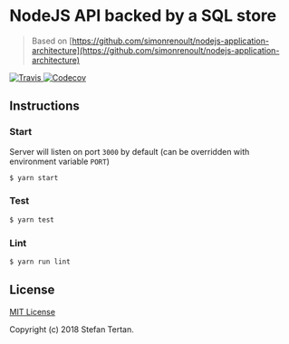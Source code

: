# NodeJS API backed by a SQL store

> Based on [https://github.com/simonrenoult/nodejs-application-architecture](https://github.com/simonrenoult/nodejs-application-architecture)

<a href="https://travis-ci.org/ColdFire87/nodejs-sql-api">
  <img alt="Travis" src="https://img.shields.io/travis/ColdFire87/nodejs-sql-api.svg?style=flat-square">
</a>
<a href="https://codecov.io/gh/ColdFire87/nodejs-sql-api">
  <img alt="Codecov" src="https://img.shields.io/codecov/c/github/ColdFire87/nodejs-sql-api.svg?style=flat-square">
</a>

## Instructions

### Start

Server will listen on port `3000` by default (can be overridden with environment variable `PORT`)
```sh
$ yarn start
```


### Test

```sh
$ yarn test
```


### Lint

```sh
$ yarn run lint
```

## License

[MIT License](https://opensource.org/licenses/MIT)

Copyright (c) 2018 Stefan Tertan.